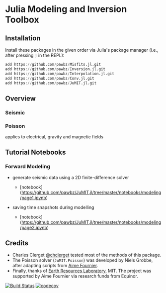 # Julia Modeling and Inversion Toolbox

## Installation
Install these packages in the given order via Julia's package manager (i.e., after pressing `]` in the REPL):
```julia
add https://github.com/pawbz/Misfits.jl.git
add https://github.com/pawbz/Inversion.jl.git
add https://github.com/pawbz/Interpolation.jl.git
add https://github.com/pawbz/Conv.jl.git
add https://github.com/pawbz/JuMIT.jl.git
```
## Overview
### Seismic

### Poisson
applies to electrical, gravity and magnetic fields

## Tutorial Notebooks

### Forward Modeling
* generate seismic data using a 2D finite-difference solver
  * [notebook] (https://github.com/pawbz/JuMIT.jl/tree/master/notebooks/modeling/page1.ipynb)


* saving time snapshots during modelling
  * [notebook] (https://github.com/pawbz/JuMIT.jl/tree/master/notebooks/modeling/page2.ipynb)

## Credits
* Charles Clerget [@chclerget](https://github.com/chclerget) tested most of the methods of this package.
* The Poisson solver (`JuMIT.Poisson`) was developed by Niels Grobbe, after adapting scripts from [Aime Fournier](https://erlweb.mit.edu/users/aimemitedu).
* Finally, thanks of [Earth Resources Laboratory](https://erlweb.mit.edu), MIT. The project was supported by Aime Fournier via research funds from Equinor.


[![Build Status](https://travis-ci.org/pawbz/JuMIT.jl.svg?branch=master)](https://travis-ci.org/pawbz/JuMIT.jl)
[![codecov](https://codecov.io/gh/pawbz/JuMIT.jl/branch/master/graph/badge.svg)](https://codecov.io/gh/pawbz/JuMIT.jl)
